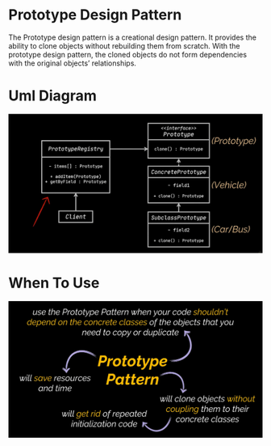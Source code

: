 # Prototype Design Pattern

The Prototype design pattern is a creational design pattern. It provides the ability to clone objects without rebuilding them from scratch. With the prototype design pattern, the cloned objects do not form dependencies with the original objects’ relationships.

# Uml Diagram

![diagra](./images/diagram.png)


# When To Use

![usage](./images/usage.png)